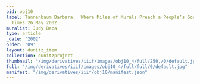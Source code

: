 ```yaml
---
pid: obj10
label: Tannenbaum Barbara.  Where Miles of Murals Preach a People’s Gospel.  New York
  Times 26 May 2002.
muralist: Judy Baca
type: article
_date: '2002'
order: '09'
layout: dunitz_item
collection: dunitzproject
thumbnail: "/img/derivatives/iiif/images/obj10_4/full/250,/0/default.jpg"
full: "/img/derivatives/iiif/images/obj10_4/full/full/0/default.jpg"
manifest: "/img/derivatives/iiif/obj10/manifest.json"
---
```

